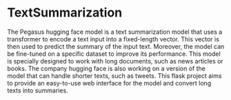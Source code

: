 # TextSummarization

The Pegasus hugging face model is a text summarization model that uses a transformer to encode a text input into a fixed-length vector. This vector is then used to predict the summary of the input text. Moreover, the model can be fine-tuned on a specific dataset to improve its performance. This model is specially designed to work with long documents, such as news articles or books. The company hugging face is also working on a version of the model that can handle shorter texts, such as tweets. This flask project aims to provide an easy-to-use web interface for the model and convert long texts into summaries.

